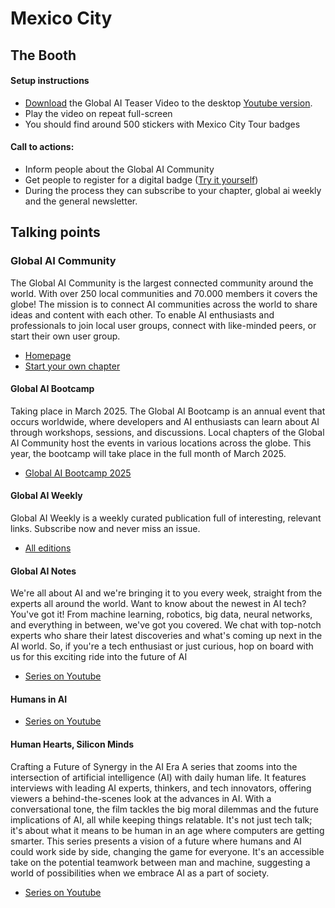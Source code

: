 # Mexico City


## The Booth

#### Setup instructions
- [Download](https://globalaidata.blob.core.windows.net/downloads/global-ai-community-mexico.mp4)  the Global AI Teaser Video to the desktop [Youtube version](https://www.youtube.com/watch?v=YNvVIeVfpIA).
- Play the video on repeat full-screen
- You should find around 500 stickers with Mexico City Tour badges

#### Call to actions:
- Inform people about the Global AI Community
- Get people to register for a digital badge ([Try it yourself](https://gaic.io/badge-mexico/))
- During the process they can subscribe to your chapter, global ai weekly and the general newsletter.




## Talking points

### Global AI Community
The Global AI Community is the largest connected community around the world. With over 250 local communities and 70.000 members it covers the globe!
The mission is to connect AI communities across the world to share ideas and content with each other. To enable AI enthusiasts and professionals to join local user groups, connect with like-minded peers, or start their own user group.
- [Homepage](https://globalai.community)
- [Start your own chapter](https://globalai.community/about/start-a-chapter/)

#### Global AI Bootcamp
Taking place in March 2025. The Global AI Bootcamp is an annual event that occurs worldwide, where developers and AI enthusiasts can learn about AI through workshops, sessions, and discussions. Local chapters of the Global AI Community host the events in various locations across the globe. This year, the bootcamp will take place in the full month of March 2025.

- [Global AI Bootcamp 2025](https://globalai.community/events/global-ai-bootcamp-2025/)

#### Global AI Weekly
Global AI Weekly is a weekly curated publication full of interesting, relevant links. Subscribe now and never miss an issue.
- [All editions](https://weekly.globalai.community)

#### Global AI Notes
We're all about AI and we're bringing it to you every week, straight from the experts all around the world. Want to know about the newest in AI tech? You've got it! From machine learning, robotics, big data, neural networks, and everything in between, we've got you covered. We chat with top-notch experts who share their latest discoveries and what's coming up next in the AI world. So, if you're a tech enthusiast or just curious, hop on board with us for this exciting ride into the future of AI
- [Series on Youtube](https://www.youtube.com/playlist?list=PLMjtoLHNjR0sjqOFUpp0fhQwG-j861XEI)

#### Humans in AI

- [Series on Youtube](https://www.youtube.com/playlist?list=PLMjtoLHNjR0t-nm05BE7zmCzpq21FEK-p)

#### Human Hearts, Silicon Minds
Crafting a Future of Synergy in the AI Era
A series that zooms into the intersection of artificial intelligence (AI) with daily human life. It features interviews with leading AI experts, thinkers, and tech innovators, offering viewers a behind-the-scenes look at the advances in AI.
With a conversational tone, the film tackles the big moral dilemmas and the future implications of AI, all while keeping things relatable. It's not just tech talk; it's about what it means to be human in an age where computers are getting smarter.
This series presents a vision of a future where humans and AI could work side by side, changing the game for everyone. It's an accessible take on the potential teamwork between man and machine, suggesting a world of possibilities when we embrace AI as a part of society.
- [Series on Youtube](https://www.youtube.com/playlist?list=PLMjtoLHNjR0soijKBO5Z0mPh8VbNcwZGQ)
